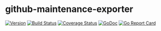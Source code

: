 # github-maintenance-exporter
[![Version](https://img.shields.io/github/tag/m-lab/github-maintenance-exporter.svg)](https://github.com/m-lab/github-maintenance-exporter/releases) [![Build Status](https://travis-ci.org/m-lab/github-maintenance-exporter.svg?branch=master)](https://travis-ci.org/m-lab/github-maintenance-exporter) [![Coverage Status](https://coveralls.io/repos/m-lab/github-maintenance-exporter/badge.svg?branch=master)](https://coveralls.io/github/m-lab/github-maintenance-exporter?branch=master) [![GoDoc](https://godoc.org/github.com/m-lab/github-maintenance-exporter?status.svg)](https://godoc.org/github.com/m-lab/github-maintenance-exporter) [![Go Report Card](https://goreportcard.com/badge/github.com/m-lab/github-maintenance-exporter)](https://goreportcard.com/report/github.com/m-lab/github-maintenance-exporter)

